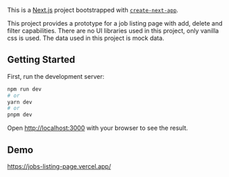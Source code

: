 This is a [Next.js](https://nextjs.org/) project bootstrapped with [`create-next-app`](https://github.com/vercel/next.js/tree/canary/packages/create-next-app).

This project provides a prototype for a job listing page with add, delete and filter capabilities. There are no UI libraries used in this project, only vanilla css is used.
The data used in this project is mock data.

## Getting Started

First, run the development server:

```bash
npm run dev
# or
yarn dev
# or
pnpm dev
```

Open [http://localhost:3000](http://localhost:3000) with your browser to see the result.

## Demo
https://jobs-listing-page.vercel.app/